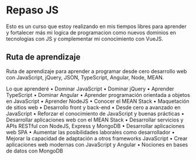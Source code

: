 # Repaso JS
Esto es un curso que estoy realizando en mis tiempos libres para aprender y fortalecer más mi logica de programacion como nuevos dominios en tecnologias con JS y complementar mi conocimiento con VueJS.

## Ruta de aprendizaje
Ruta de aprendizaje para aprender a programar desde cero desarrollo web con JavaScript, jQuery, JSON, TypeScript, Angular, Node, MEAN.


Lo que aprenderé
 • Dominar JavaScript
 • Dominar jQuery
 • Aprender TypeScript
 • Dominar Angular
 • Aprender programación orientada a objetos en JavaScript
 • Aprender NodeJS
 • Conocer el MEAN Stack
 • Maquetación de sitios web
 • Desarrollo front y back-end
 • Desde cero a avanzado en JavaScript
 • Reforzar el conocimiento de JavaScript y buenas prácticas
 • Desarrollar aplicaciones web con el MEAN Stack
 • Desarrollar servicios y APIs RESTful con NodeJS, Express y MongoDB
 • Desarrollar aplicaciones web SPA
 • Aumentar las posibilidades laborales como desarrollador
 • Mejorar la capacidad de adaptación a otros frameworks JavaScript
 • Crear aplicaciones web modernas con JavaScript y Angular
 • Nociones en bases de datos con MongoDB
